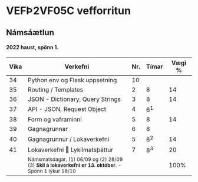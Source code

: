 # VEFÞ2VF05C vefforritun


## Námsáætlun 

#### 2022 haust, spönn 1. 

| Vika  | Verkefni  | Nr. | Tímar | Vægi % |
|---|---|---|---|---|
| 34  | Python env og Flask uppsetning  | 10  |  |  |
| 35  | Routing / Templates | 2 | 8  | 14  |
| 36  | JSON - Dictionary, 	Query Strings | 3  | 8  | 14  |
| 37  | API - JSON, Request Object | 4  | 6<sup>1</sup> |  |
| 38  | Form og vaframinni | 5  | 8  | 14  |
| 39  | Gagnagrunnar | 6  | 8  |    |
| 40  | Gagnagrunnur / Lokaverkefni | 5  | 6<sup>2</sup> | 14  |
| 41  | Lokaverkefni 🔑 Lykilmatsþáttur | 7 | 8<sup>3</sup> | 20  |
|     | <sub>Námsmatsdagar, (1) 06/09 og (2) 28/09<br>(3) **Skil á lokaverkefni er 13. október**. - Spönn 1 lýkur  18/10 </sub> |  |  | 100%  |

<!--
#### 👋 [Undirbúningur og bjargir](https://github.com/vefgrunnur/Namsefni/wiki)

#### 👩‍💻 [Námsefni og sýnidæmi](https://github.com/vefgrunnur/namsefni/)

#### 🧙 [Verkefni](https://github.com/vefgrunnur/verkefni/)

#### 🌈 Verkefnaskil: [Github.com/22VG](https://github.com/22vg)

#### 🙋‍♀️ Stundatalfan er í [Innu](https://r.inna.is/) og einkunnir birtast þar.

-->
